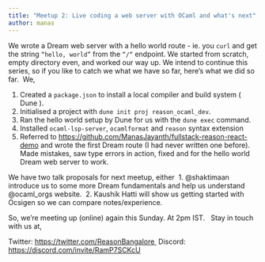 ```yaml
---
title: "Meetup 2: Live coding a web server with OCaml and what's next"
author: manas
---
```


We wrote a Dream web server with a hello world route - ie. you `curl` and get the string `“hello, world”` from the `“/“` endpoint. We started from scratch, empty directory even, and worked our way up. We intend to continue this series, so if you like to catch we what we have so far, here’s what we did so far.  We,

1. Created a `package.json` to install a local compiler and build system ( Dune ). 
2. Initialised a project with `dune init proj reason_ocaml_dev`. 
3. Ran the hello world setup by Dune for us with the `dune exec` command.
4. Installed `ocaml-lsp-server`, `ocamlformat` and `reason` syntax extension
5. Referred to https://github.com/ManasJayanth/fullstack-reason-react-demo and wrote the first Dream route (I had never written one before). Made mistakes, saw type errors in action, fixed and for the hello world Dream web server to work.

We have two talk proposals for next meetup, either
 1. @shaktimaan introduce us to some more Dream fundamentals and  help us understand @ocaml_orgs website.
 2. Kaushik Hatti will show us getting started with Ocsigen so we can compare notes/experience.

So, we’re meeting up (online) again this Sunday. At 2pm IST.   Stay in touch with us at, 

Twitter: https://twitter.com/ReasonBangalore 
Discord: https://discord.com/invite/RamP7SCKcU
